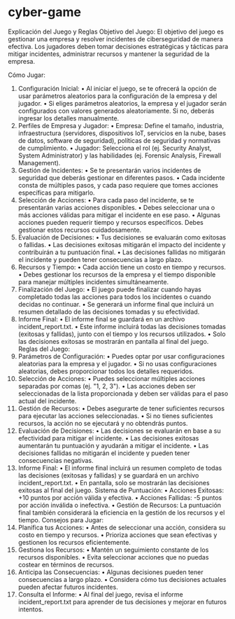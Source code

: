 # cyber-game

Explicación del Juego y Reglas
Objetivo del Juego:
El objetivo del juego es gestionar una empresa y resolver incidentes de ciberseguridad de manera efectiva. Los jugadores deben tomar decisiones estratégicas y tácticas para mitigar incidentes, administrar recursos y mantener la seguridad de la empresa.

Cómo Jugar:
1.	Configuración Inicial:
•	Al iniciar el juego, se te ofrecerá la opción de usar parámetros aleatorios para la configuración de la empresa y del jugador.
•	Si eliges parámetros aleatorios, la empresa y el jugador serán configurados con valores generados aleatoriamente. Si no, deberás ingresar los detalles manualmente.
2.	Perfiles de Empresa y Jugador:
•	Empresa: Define el tamaño, industria, infraestructura (servidores, dispositivos IoT, servicios en la nube, bases de datos, software de seguridad), políticas de seguridad y normativas de cumplimiento.
•	Jugador: Selecciona el rol (ej. Security Analyst, System Administrator) y las habilidades (ej. Forensic Analysis, Firewall Management).
3.	Gestión de Incidentes:
•	Se te presentarán varios incidentes de seguridad que deberás gestionar en diferentes pasos.
•	Cada incidente consta de múltiples pasos, y cada paso requiere que tomes acciones específicas para mitigarlo.
4.	Selección de Acciones:
•	Para cada paso del incidente, se te presentarán varias acciones disponibles.
•	Debes seleccionar una o más acciones válidas para mitigar el incidente en ese paso.
•	Algunas acciones pueden requerir tiempo y recursos específicos. Debes gestionar estos recursos cuidadosamente.
5.	Evaluación de Decisiones:
•	Tus decisiones se evaluarán como exitosas o fallidas.
•	Las decisiones exitosas mitigarán el impacto del incidente y contribuirán a tu puntuación final.
•	Las decisiones fallidas no mitigarán el incidente y pueden tener consecuencias a largo plazo.
6.	Recursos y Tiempo:
•	Cada acción tiene un costo en tiempo y recursos.
•	Debes gestionar los recursos de la empresa y el tiempo disponible para manejar múltiples incidentes simultáneamente.
7.	Finalización del Juego:
•	El juego puede finalizar cuando hayas completado todas las acciones para todos los incidentes o cuando decidas no continuar.
•	Se generará un informe final que incluirá un resumen detallado de las decisiones tomadas y su efectividad.
8.	Informe Final:
•	El informe final se guardará en un archivo incident_report.txt.
•	Este informe incluirá todas las decisiones tomadas (exitosas y fallidas), junto con el tiempo y los recursos utilizados.
•	Solo las decisiones exitosas se mostrarán en pantalla al final del juego.
Reglas del Juego:
1.	Parámetros de Configuración:
•	Puedes optar por usar configuraciones aleatorias para la empresa y el jugador.
•	Si no usas configuraciones aleatorias, debes proporcionar todos los detalles requeridos.
2.	Selección de Acciones:
•	Puedes seleccionar múltiples acciones separadas por comas (ej. "1, 2, 3").
•	Las acciones deben ser seleccionadas de la lista proporcionada y deben ser válidas para el paso actual del incidente.
3.	Gestión de Recursos:
•	Debes asegurarte de tener suficientes recursos para ejecutar las acciones seleccionadas.
•	Si no tienes suficientes recursos, la acción no se ejecutará y no obtendrás puntos.
4.	Evaluación de Decisiones:
•	Las decisiones se evaluarán en base a su efectividad para mitigar el incidente.
•	Las decisiones exitosas aumentarán tu puntuación y ayudarán a mitigar el incidente.
•	Las decisiones fallidas no mitigarán el incidente y pueden tener consecuencias negativas.
5.	Informe Final:
•	El informe final incluirá un resumen completo de todas las decisiones (exitosas y fallidas) y se guardará en un archivo incident_report.txt.
•	En pantalla, solo se mostrarán las decisiones exitosas al final del juego.
Sistema de Puntuación:
•	Acciones Exitosas: +10 puntos por acción válida y efectiva.
•	Acciones Fallidas: -5 puntos por acción inválida o inefectiva.
•	Gestión de Recursos: La puntuación final también considerará la eficiencia en la gestión de los recursos y el tiempo.
Consejos para Jugar:
1.	Planifica tus Acciones:
•	Antes de seleccionar una acción, considera su costo en tiempo y recursos.
•	Prioriza acciones que sean efectivas y gestionen los recursos eficientemente.
2.	Gestiona los Recursos:
•	Mantén un seguimiento constante de los recursos disponibles.
•	Evita seleccionar acciones que no puedas costear en términos de recursos.
3.	Anticipa las Consecuencias:
•	Algunas decisiones pueden tener consecuencias a largo plazo.
•	Considera cómo tus decisiones actuales pueden afectar futuros incidentes.
4.	Consulta el Informe:
•	Al final del juego, revisa el informe incident_report.txt para aprender de tus decisiones y mejorar en futuros intentos.



